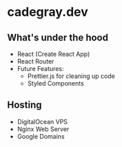 # cadegray.dev

## What's under the hood

- React (Create React App)
- React Router
- Future Features:
  - Prettier.js for cleaning up code
  - Styled Components

## Hosting

- DigitalOcean VPS
- Nginx Web Server
- Google Domains
